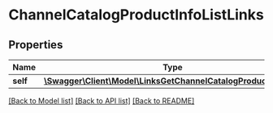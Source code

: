 # ChannelCatalogProductInfoListLinks

## Properties
Name | Type | Description | Notes
------------ | ------------- | ------------- | -------------
**self** | [**\Swagger\Client\Model\LinksGetChannelCatalogProductInfoLink**](LinksGetChannelCatalogProductInfoLink.md) |  | [optional] 

[[Back to Model list]](../README.md#documentation-for-models) [[Back to API list]](../README.md#documentation-for-api-endpoints) [[Back to README]](../README.md)


